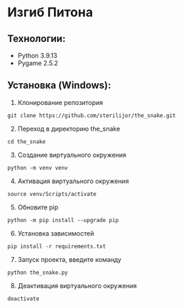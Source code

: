 # Изгиб Питона

## Технологии:

- Python 3.9.13
- Pygame 2.5.2

## Установка (Windows):

1. Клонирование репозитория

```
git clone https://github.com/sterilijor/the_snake.git
```

2. Переход в директорию the_snake

```
cd the_snake
```

3. Создание виртуального окружения

```
python -m venv venv
```

4. Активация виртуального окружения

```
source venv/Scripts/activate
```

5. Обновите pip

```
python -m pip install --upgrade pip
```

6. Установка зависимостей

```
pip install -r requirements.txt
```

7. Запуск проекта, введите команду

```
python the_snake.py
```

8. Деактивация виртуального окружения

```
deactivate
```
